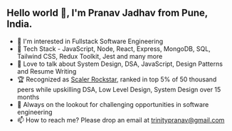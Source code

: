 ## Hello world 👋, I'm Pranav Jadhav from Pune, India.

- 👀 I'm interested in Fullstack Software Engineering
- 🌱 Tech Stack - JavaScript, Node, React, Express, MongoDB, SQL, Tailwind CSS, Redux Toolkit, Jest and many more
- 💞 Love to talk about System Design, DSA, JavaScript, Design Patterns and Resume Writing
- 🏆 Recognized as [Scaler Rockstar](https://i.ibb.co/Q943Q5s/987b7c59-2530-4fa5-a753-59d2e7af3a93.jpg), ranked in top 5% of 50 thousand peers while upskilling DSA, Low Level Design, System Design over 15 months
- 🤝 Always on the lookout for challenging opportunities in software engineering 
- 📫 How to reach me? Please drop an email at trinitypranav@gmail.com



<!--
**trinitypranav/trinitypranav** is a ✨ _special_ ✨ repository because its `README.md` (this file) appears on your GitHub profile.

Here are some ideas to get you started:

- 🔭 I’m currently working on ...
- 🌱 I’m currently learning ...
- 👯 I’m looking to collaborate on ...
- 🤔 I’m looking for help with ...
- 💬 Ask me about ...
- 📫 How to reach me: ...
- 😄 Pronouns: ...
- ⚡ Fun fact: ...
-->
